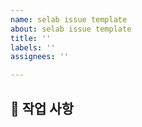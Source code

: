 ```yaml
---
name: selab issue template
about: selab issue template
title: ''
labels: ''
assignees: ''

---
```


<!-- 
    Issue 제목은 다음과 같은 형식으로 작성합니다.

    [domain] title
    ex) [Member] 회원 가입 기능 구현
-->


## 📑 작업 사항
<!-- 진행할 작업 목록을 작성해주세요. -->